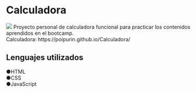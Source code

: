 <h1>Calculadora</h1>

<img src="https://i.postimg.cc/D0NZRMpH/calculadora.jpg">
Proyecto personal de calculadora funcional para practicar los contenidos aprendidos en el bootcamp.<br>
Calculadora: https://poipurin.github.io/Calculadora/
<h2>Lenguajes utilizados</h2>
●HTML<br>
●CSS<br>
●JavaScript<br>

